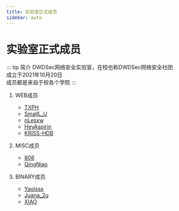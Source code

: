 ```yaml
---
title: 实验室正式成员
sidebar: auto
---
```

# 实验室正式成员

::: tip 简介
DWDSec网络安全实验室，在校也称DWDSec网络安全社团\
成立于2021年10月20日\
成员都是来自于校各个学院
:::

1. WEB成员
    - [TXPH](../members/TXPH.md)
    - [SmallL_U](../members/SmallL_U.md)
    - [nLesxw](../members/nLesxw.md)
    - [HeyAspirin](../members/HeyAspirin.md)
    - [KRISS-HDB](../members/KRISS-HDB.md)

2. MISC成员
    - [808](../members/808.md)
    - [QingNiao](../members/QingNiao.md)

3. BINARY成员
    - [Yaoisss](../members/Yaoisss.md)
    - [Juana_2u](../members/Juana_2u.md)
    - [XIAO](../members/XIAO.md)